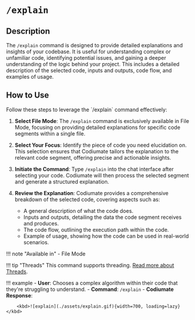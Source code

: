 # `/explain`

<h2>Description</h2>

The `/explain` command is designed to provide detailed explanations and insights of your codebase. It is useful for understanding complex or unfamiliar code, identifying potential issues, and gaining a deeper understanding of the logic behind your project. This includes a detailed description of the selected code, inputs and outputs, code flow, and examples of usage. 

<h2>How to Use</h2>
Follow these steps to leverage the `/explain` command effectively:

1. **Select File Mode**: The `/explain` command is exclusively available in File Mode, focusing on providing detailed explanations for specific code segments within a single file.

2. **Select Your Focus**: Identify the piece of code you need elucidation on. This selection ensures that Codiumate tailors the explanation to the relevant code segment, offering precise and actionable insights.

3. **Initiate the Command**: Type `/explain` into the chat interface after selecting your code. Codiumate will then process the selected segment and generate a structured explanation.

4. **Review the Explanation**: Codiumate provides a comprehensive breakdown of the selected code, covering aspects such as:
    - A general description of what the code does.
    - Inputs and outputs, detailing the data the code segment receives and produces.
    - The code flow, outlining the execution path within the code.
    - Example of usage, showing how the code can be used in real-world scenarios.

!!! note "Available in"
    - File Mode

!!! tip "Threads"
    This command supports threading. [Read more about Threads](../threads.md).


!!! example
    - **User**: Chooses a complex algorithm within their code that they're struggling to understand.
    - **Command**: `/explain`
    - **Codiumate Response**: 
    
        <kbd>![explain](./assets/explain.gif){width=700, loading=lazy}</kbd>